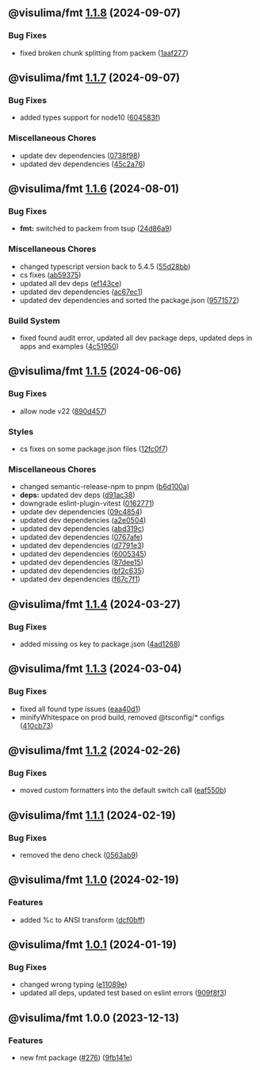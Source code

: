 ## @visulima/fmt [1.1.8](https://github.com/visulima/visulima/compare/@visulima/fmt@1.1.7...@visulima/fmt@1.1.8) (2024-09-07)

### Bug Fixes

* fixed broken chunk splitting from packem ([1aaf277](https://github.com/visulima/visulima/commit/1aaf27779292d637923c5f8a220e18606e78caa2))

## @visulima/fmt [1.1.7](https://github.com/visulima/visulima/compare/@visulima/fmt@1.1.6...@visulima/fmt@1.1.7) (2024-09-07)

### Bug Fixes

* added types support for node10 ([604583f](https://github.com/visulima/visulima/commit/604583fa3c24b950fafad45d17e7a1333040fd76))

### Miscellaneous Chores

* update dev dependencies ([0738f98](https://github.com/visulima/visulima/commit/0738f9810478bb215ce4b2571dc8874c4c503089))
* updated dev dependencies ([45c2a76](https://github.com/visulima/visulima/commit/45c2a76bc974ecb2c6b172c3af03373d4cc6a5ce))

## @visulima/fmt [1.1.6](https://github.com/visulima/visulima/compare/@visulima/fmt@1.1.5...@visulima/fmt@1.1.6) (2024-08-01)

### Bug Fixes

* **fmt:** switched to packem from tsup ([24d86a9](https://github.com/visulima/visulima/commit/24d86a94cdc8d8130b5a95241a7cdc7e39f399cf))

### Miscellaneous Chores

* changed typescript version back to 5.4.5 ([55d28bb](https://github.com/visulima/visulima/commit/55d28bbdc103718d19f844034b38a0e8e5af798a))
* cs fixes ([ab59375](https://github.com/visulima/visulima/commit/ab59375452fa289aed240bfd0b54b76d0c6ee2b4))
* updated all dev deps ([ef143ce](https://github.com/visulima/visulima/commit/ef143ce2e15952a0910aa5c8bd78d25de9ebd7f3))
* updated dev dependencies ([ac67ec1](https://github.com/visulima/visulima/commit/ac67ec1bcba16175d225958e318199f60b10d179))
* updated dev dependencies and sorted the package.json ([9571572](https://github.com/visulima/visulima/commit/95715725a8ed053ca24fd1405a55205c79342ecb))

### Build System

* fixed found audit error, updated all dev package deps, updated deps in apps and examples ([4c51950](https://github.com/visulima/visulima/commit/4c519500dc5504579d35725572920658999885cb))

## @visulima/fmt [1.1.5](https://github.com/visulima/visulima/compare/@visulima/fmt@1.1.4...@visulima/fmt@1.1.5) (2024-06-06)


### Bug Fixes

* allow node v22 ([890d457](https://github.com/visulima/visulima/commit/890d4570f18428e2463944813c0c638b3f142803))


### Styles

* cs fixes on some package.json files ([12fc0f7](https://github.com/visulima/visulima/commit/12fc0f74e206cef77863b0b89ec41174ca9ff0bd))


### Miscellaneous Chores

* changed semantic-release-npm to pnpm ([b6d100a](https://github.com/visulima/visulima/commit/b6d100a2bf3fd026577be48726a37754947f0973))
* **deps:** updated dev deps ([d91ac38](https://github.com/visulima/visulima/commit/d91ac389cea85a6c6bdc8de97905252a6c467abc))
* downgrade eslint-plugin-vitest ([0162771](https://github.com/visulima/visulima/commit/0162771e6022e4594486a796bc41e91a2d87bcd8))
* update dev dependencies ([09c4854](https://github.com/visulima/visulima/commit/09c4854e221fa8b808dfe66d7196d8db2a39b366))
* updated dev dependencies ([a2e0504](https://github.com/visulima/visulima/commit/a2e0504dc239049434c2482756ff15bdbaac9b54))
* updated dev dependencies ([abd319c](https://github.com/visulima/visulima/commit/abd319c23576aa1dc751ac874e806bddbc977d51))
* updated dev dependencies ([0767afe](https://github.com/visulima/visulima/commit/0767afe9be83da6698c1343724400171f952599e))
* updated dev dependencies ([d7791e3](https://github.com/visulima/visulima/commit/d7791e327917e438757636573b1e5549a97bba7b))
* updated dev dependencies ([6005345](https://github.com/visulima/visulima/commit/60053456717a3889fc77b4fb5b05d50a662475b2))
* updated dev dependencies ([87dee15](https://github.com/visulima/visulima/commit/87dee156e797b5dee2557a09ad32c935d851847c))
* updated dev dependencies ([bf2c635](https://github.com/visulima/visulima/commit/bf2c635859601cc97858226e70f47219eabc213e))
* updated dev dependencies ([f67c7f1](https://github.com/visulima/visulima/commit/f67c7f14ecc328ed91d06d01ac6514e8bce72cb4))

## @visulima/fmt [1.1.4](https://github.com/visulima/visulima/compare/@visulima/fmt@1.1.3...@visulima/fmt@1.1.4) (2024-03-27)


### Bug Fixes

* added missing os key to package.json ([4ad1268](https://github.com/visulima/visulima/commit/4ad1268ed12cbdcf60aeb46d4c052ed1696bc150))

## @visulima/fmt [1.1.3](https://github.com/visulima/visulima/compare/@visulima/fmt@1.1.2...@visulima/fmt@1.1.3) (2024-03-04)


### Bug Fixes

* fixed all found type issues ([eaa40d1](https://github.com/visulima/visulima/commit/eaa40d11f3fc056dfddcc25404bf109587ef2862))
* minifyWhitespace on prod build, removed @tsconfig/* configs ([410cb73](https://github.com/visulima/visulima/commit/410cb737c44c445a0479bdd49b4100d5daf2d83d))

## @visulima/fmt [1.1.2](https://github.com/visulima/visulima/compare/@visulima/fmt@1.1.1...@visulima/fmt@1.1.2) (2024-02-26)


### Bug Fixes

* moved custom formatters into the default switch call ([eaf550b](https://github.com/visulima/visulima/commit/eaf550bd72f464e86a50e713410d41e068ebf953))

## @visulima/fmt [1.1.1](https://github.com/visulima/visulima/compare/@visulima/fmt@1.1.0...@visulima/fmt@1.1.1) (2024-02-19)


### Bug Fixes

* removed the deno check ([0563ab9](https://github.com/visulima/visulima/commit/0563ab993d1634dd64591b0ef6402a87bc84def9))

## @visulima/fmt [1.1.0](https://github.com/visulima/visulima/compare/@visulima/fmt@1.0.1...@visulima/fmt@1.1.0) (2024-02-19)


### Features

* added %c to ANSI transform ([dcf0bff](https://github.com/visulima/visulima/commit/dcf0bffdc591ccb60106fa03a99c2d16d11c5a23))

## @visulima/fmt [1.0.1](https://github.com/visulima/visulima/compare/@visulima/fmt@1.0.0...@visulima/fmt@1.0.1) (2024-01-19)


### Bug Fixes

* changed wrong typing ([e11089e](https://github.com/visulima/visulima/commit/e11089eba1045f0db46866a5093df3bd8b111aaf))
* updated all deps, updated test based on eslint errors ([909f8f3](https://github.com/visulima/visulima/commit/909f8f384804d7ef140354ab44f867532dbc9847))

## @visulima/fmt 1.0.0 (2023-12-13)


### Features

* new fmt package ([#276](https://github.com/visulima/visulima/issues/276)) ([9fb141e](https://github.com/visulima/visulima/commit/9fb141e31236a3ef7b9e8bc5623dc40d8dd194db))
